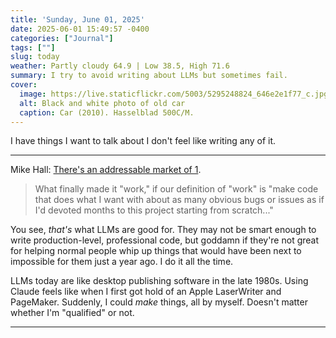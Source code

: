 ```yaml
---
title: 'Sunday, June 01, 2025'
date: 2025-06-01 15:49:57 -0400
categories: ["Journal"]
tags: [""]
slug: today
weather: Partly cloudy 64.9 | Low 38.5, High 71.6
summary: I try to avoid writing about LLMs but sometimes fail.
cover: 
  image: https://live.staticflickr.com/5003/5295248824_646e2e1f77_c.jpg
  alt: Black and white photo of old car
  caption: Car (2010). Hasselblad 500C/M.
---
```


I have things I want to talk about I don't feel like writing any of it.

----

Mike Hall: [There's an addressable market of 1](https://lmno.lol/puddingtime/theres-an-addressable-market-of-1). 

> What finally made it "work," if our definition of "work" is "make code that does what I want with about as many obvious bugs or issues as if I'd devoted months to this project starting from scratch..."

You see, _that's_ what LLMs are good for. They may not be smart enough to write production-level, professional code, but goddamn if they're not great for helping normal people whip up things that would have been next to impossible for them just a year ago. I do it all the time.

LLMs today are like desktop publishing software in the late 1980s. Using Claude feels like when I first got hold of an Apple LaserWriter and PageMaker. Suddenly, I could _make_ things, all by myself. Doesn't matter whether I'm "qualified" or not.

----
